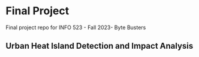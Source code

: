 # Final Project

Final project repo for INFO 523 - Fall 2023- Byte Busters

## Urban Heat Island Detection and Impact Analysis
